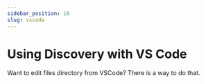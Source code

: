 ```yaml
---
sidebar_position: 10
slug: vscode
---
```


# Using Discovery with VS Code
Want to edit files directory from VSCode? There is a way to do that.
